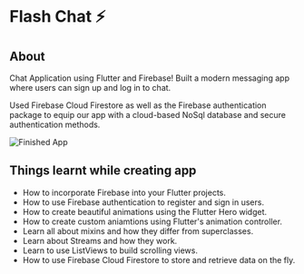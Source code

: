 # Flash Chat ⚡️

## About

Chat Application using Flutter and Firebase!
Built a modern messaging app where users can sign up and log in to chat.

Used Firebase Cloud Firestore as well as the Firebase authentication package to equip our app with a cloud-based NoSql database and secure authentication methods.

![Finished App](https://github.com/londonappbrewery/Images/blob/master/flash_chat_flutter_demo.gif)

## Things learnt while creating app

- How to incorporate Firebase into your Flutter projects.
- How to use Firebase authentication to register and sign in users.
- How to create beautiful animations using the Flutter Hero widget.
- How to create custom aniamtions using Flutter's animation controller. 
- Learn all about mixins and how they differ from superclasses.
- Learn about Streams and how they work.
- Learn to use ListViews to build scrolling views.
- How to use Firebase Cloud Firestore to store and retrieve data on the fly.



